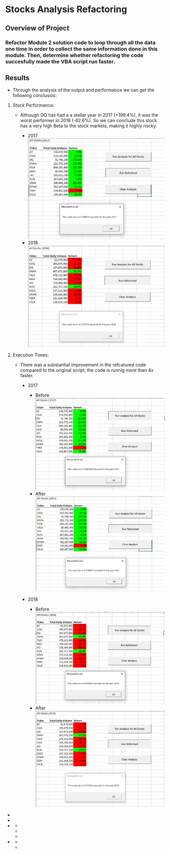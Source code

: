 # Stocks Analysis Refactoring

## Overview of Project

### Refactor Module 2 solution code to loop through all the data one time in order to collect the same information done in this module.  Then, determine whether refactoring the code succesfully made the VBA script run faster.

## Results

- Through the analysis of the output and performance we can get the following conclusios:

1.	Stock Performance: 
    - Although DQ has had a a stellar year in 2017 (+199.4%), it was the worst performer in 2018 (-62.6%).  So we can conclude this stock has a very high Beta to the stock markets, making it highly riscky.
    
    	- 2017
    ![2017](/VBA_Challenge_2017.png)
    	- 2018
    ![2018](/VBA_Challenge_2018.png)
    
2.	Execution Times:
	- There was a substantial improvement in the refcatured code compared to the original script, the code is runnig more than 4x faster. 
		
		- 2017
			- Before
	![Old2017](/No_refactoring_2017.png)
			- After
	![New2017](/VBA_Challenge_2017.png)
	
		- 2018
			- Before	
	![Old2018](/No_refactoring_2018.png)
			- After
	![New2018](/VBA_Challenge_2018.png)

-	
- 
- 
	- 
	- 
	- 

- 
	- 
	- 
